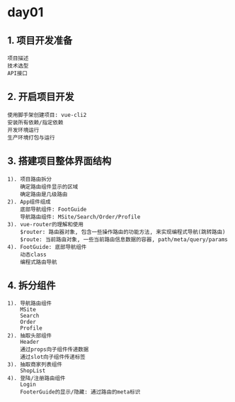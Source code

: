 # day01
## 1. 项目开发准备
    项目描述
    技术选型
    API接口

## 2. 开启项目开发
    使用脚手架创建项目: vue-cli2
    安装所有依赖/指定依赖
    开发环境运行
    生产环境打包与运行

## 3. 搭建项目整体界面结构
    1). 项目路由拆分
        确定路由组件显示的区域
        确定路由是几级路由
    2). App组件组成
        底部导航组件: FootGuide
        导航路由组件: MSite/Search/Order/Profile
    3). vue-router的理解和使用
        $router: 路由器对象, 包含一些操作路由的功能方法, 来实现编程式导航(跳转路由)
        $route: 当前路由对象, 一些当前路由信息数据的容器, path/meta/query/params
    4). FootGuide: 底部导航组件
        动态class
        编程式路由导航

## 4. 拆分组件
    1). 导航路由组件
        MSite
        Search
        Order
        Profile
    2). 抽取头部组件
        Header
        通过props向子组件传递数据
        通过slot向子组件传递标签
    3). 抽取商家列表组件
        ShopList
    4). 登陆/注册路由组件
        Login
        FooterGuide的显示/隐藏: 通过路由的meta标识